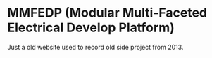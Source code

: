 # MMFEDP (Modular Multi-Faceted Electrical Develop Platform)

Just a old website used to record old side project from 2013.